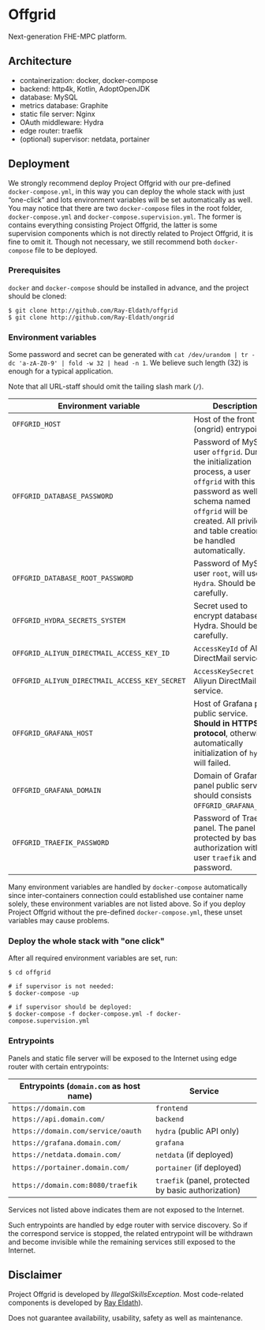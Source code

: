 # Offgrid

Next-generation FHE-MPC platform.


## Architecture

 - containerization: docker, docker-compose
 - backend: http4k, Kotlin, AdoptOpenJDK
 - database: MySQL
 - metrics database: Graphite
 - static file server: Nginx
 - OAuth middleware: Hydra
 - edge router: traefik
 - (optional) supervisor: netdata, portainer

## Deployment

We strongly recommend deploy Project Offgrid with our pre-defined `docker-compose.yml`, in this way you can deploy the whole stack with just “one-click” and lots environment variables will be set automatically as well. You may notice that there are two `docker-compose` files in the root folder, `docker-compose.yml` and `docker-compose.supervision.yml`. The former is contains everything consisting Project Offgrid, the latter is some supervision components which is not directly related to Project Offgrid, it is fine to omit it. Though not necessary, we still recommend both `docker-compose` file to be deployed.

### Prerequisites

`docker` and `docker-compose` should be installed in advance, and the project should be cloned: 

```shell script
$ git clone http://github.com/Ray-Eldath/offgrid
$ git clone http://github.com/Ray-Eldath/ongrid
```

### Environment variables

Some password and secret can be generated with `cat /dev/urandom | tr -dc 'a-zA-Z0-9' | fold -w 32 | head -n 1`. We believe such length (32) is enough for a typical application.

Note that all URL-staff should omit the tailing slash mark (`/`).

| Environment variable                          | Description                                                  | Example                            |
| --------------------------------------------- | ------------------------------------------------------------ | ---------------------------------- |
| `OFFGRID_HOST`                                | Host of the front end (ongrid) entrypoint.                   | `https://offgrid.org`              |
| `OFFGRID_DATABASE_PASSWORD`                   | Password of MySQL user `offgrid`. During the initialization process, a user `offgrid` with this password as well as a schema named `offgrid` will be created. All privileges and table creation will be handled automatically. | `prHZDe8OCyL0NdVhWs8JozeeBb1wdKMg` |
| `OFFGRID_DATABASE_ROOT_PASSWORD`              | Password of MySQL user `root`, will used by `Hydra`. Should be kept carefully. | N/A                                |
| `OFFGRID_HYDRA_SECRETS_SYSTEM`                | Secret used to encrypt database of Hydra. Should be kept carefully. | N/A                                |
| `OFFGRID_ALIYUN_DIRECTMAIL_ACCESS_KEY_ID`     | `AccessKeyId` of Aliyun DirectMail service.                  | N/A                                |
| `OFFGRID_ALIYUN_DIRECTMAIL_ACCESS_KEY_SECRET` | `AccessKeySecret` of Aliyun DirectMail service.              | N/A                                |
| `OFFGRID_GRAFANA_HOST`                        | Host of Grafana panel public service. **Should in HTTPS protocol**, otherwise automatically initialization of `hydra` will failed. | `https://grafana.offgrid.org`      |
| `OFFGRID_GRAFANA_DOMAIN`                      | Domain of Grafana panel public service, should consists  `OFFGRID_GRAFANA_HOST`. | `grafana.offgrid.org`              |
| `OFFGRID_TRAEFIK_PASSWORD`                    | Password of Traefik panel. The panel is protected by basic authorization with user `traefik` and this password. | N/A                                |

Many environment variables are handled by `docker-compose` automatically since inter-containers connection could established use container name solely, these environment variables are not listed above. So if you deploy Project Offgrid without the pre-defined `docker-compose.yml`, these unset variables may cause problems.

### Deploy the whole stack with "one click"

After all required environment variables are set, run:

```shell script
$ cd offgrid

# if supervisor is not needed:
$ docker-compose -up

# if supervisor should be deployed: 
$ docker-compose -f docker-compose.yml -f docker-compose.supervision.yml
```

### Entrypoints

Panels and static file server will be exposed to the Internet using edge router with certain entrypoints:

| Entrypoints (`domain.com` as host name) | Service                                             |
| --------------------------------------- | --------------------------------------------------- |
| `https://domain.com`                    | `frontend`                                          |
| `https://api.domain.com/`               | `backend`                                           |
| `https://domain.com/service/oauth`      | `hydra` (public API only)                           |
| `https://grafana.domain.com/`           | `grafana`                                           |
| `https://netdata.domain.com/`           | `netdata` (if deployed)                             |
| `https://portainer.domain.com/`         | `portainer` (if deployed)                           |
| `https://domain.com:8080/traefik`       | `traefik` (panel, protected by basic authorization) |

Services not listed above indicates them are not exposed to the Internet. 

Such entrypoints are handled by edge router with service discovery. So if the correspond service is stopped, the related entrypoint will be withdrawn and become invisible while the remaining services still exposed to the Internet.

## Disclaimer

Project Offgrid is developed by *IllegalSkillsException*. Most code-related components is developed by [Ray Eldath](https://github.com/Ray-Eldath)).

Does not guarantee availability, usability, safety as well as maintenance.